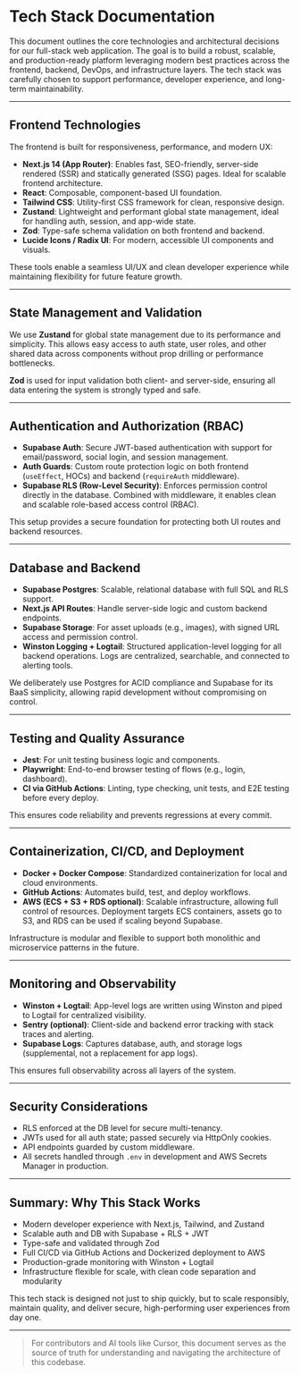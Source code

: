 # Tech Stack Documentation

This document outlines the core technologies and architectural decisions for our full-stack web application. The goal is to build a robust, scalable, and production-ready platform leveraging modern best practices across the frontend, backend, DevOps, and infrastructure layers. The tech stack was carefully chosen to support performance, developer experience, and long-term maintainability.

---

## Frontend Technologies

The frontend is built for responsiveness, performance, and modern UX:

- **Next.js 14 (App Router)**: Enables fast, SEO-friendly, server-side rendered (SSR) and statically generated (SSG) pages. Ideal for scalable frontend architecture.
- **React**: Composable, component-based UI foundation.
- **Tailwind CSS**: Utility-first CSS framework for clean, responsive design.
- **Zustand**: Lightweight and performant global state management, ideal for handling auth, session, and app-wide state.
- **Zod**: Type-safe schema validation on both frontend and backend.
- **Lucide Icons / Radix UI**: For modern, accessible UI components and visuals.

These tools enable a seamless UI/UX and clean developer experience while maintaining flexibility for future feature growth.

---

## State Management and Validation

We use **Zustand** for global state management due to its performance and simplicity. This allows easy access to auth state, user roles, and other shared data across components without prop drilling or performance bottlenecks.

**Zod** is used for input validation both client- and server-side, ensuring all data entering the system is strongly typed and safe.

---

## Authentication and Authorization (RBAC)

- **Supabase Auth**: Secure JWT-based authentication with support for email/password, social login, and session management.
- **Auth Guards**: Custom route protection logic on both frontend (`useEffect`, HOCs) and backend (`requireAuth` middleware).
- **Supabase RLS (Row-Level Security)**: Enforces permission control directly in the database. Combined with middleware, it enables clean and scalable role-based access control (RBAC).

This setup provides a secure foundation for protecting both UI routes and backend resources.

---

## Database and Backend

- **Supabase Postgres**: Scalable, relational database with full SQL and RLS support.
- **Next.js API Routes**: Handle server-side logic and custom backend endpoints.
- **Supabase Storage**: For asset uploads (e.g., images), with signed URL access and permission control.
- **Winston Logging + Logtail**: Structured application-level logging for all backend operations. Logs are centralized, searchable, and connected to alerting tools.

We deliberately use Postgres for ACID compliance and Supabase for its BaaS simplicity, allowing rapid development without compromising on control.

---

## Testing and Quality Assurance

- **Jest**: For unit testing business logic and components.
- **Playwright**: End-to-end browser testing of flows (e.g., login, dashboard).
- **CI via GitHub Actions**: Linting, type checking, unit tests, and E2E testing before every deploy.

This ensures code reliability and prevents regressions at every commit.

---

## Containerization, CI/CD, and Deployment

- **Docker + Docker Compose**: Standardized containerization for local and cloud environments.
- **GitHub Actions**: Automates build, test, and deploy workflows.
- **AWS (ECS + S3 + RDS optional)**: Scalable infrastructure, allowing full control of resources. Deployment targets ECS containers, assets go to S3, and RDS can be used if scaling beyond Supabase.

Infrastructure is modular and flexible to support both monolithic and microservice patterns in the future.

---

## Monitoring and Observability

- **Winston + Logtail**: App-level logs are written using Winston and piped to Logtail for centralized visibility.
- **Sentry (optional)**: Client-side and backend error tracking with stack traces and alerting.
- **Supabase Logs**: Captures database, auth, and storage logs (supplemental, not a replacement for app logs).

This ensures full observability across all layers of the system.

---

## Security Considerations

- RLS enforced at the DB level for secure multi-tenancy.
- JWTs used for all auth state; passed securely via HttpOnly cookies.
- API endpoints guarded by custom middleware.
- All secrets handled through `.env` in development and AWS Secrets Manager in production.

---

## Summary: Why This Stack Works

- Modern developer experience with Next.js, Tailwind, and Zustand
- Scalable auth and DB with Supabase + RLS + JWT
- Type-safe and validated through Zod
- Full CI/CD via GitHub Actions and Dockerized deployment to AWS
- Production-grade monitoring with Winston + Logtail
- Infrastructure flexible for scale, with clean code separation and modularity

This tech stack is designed not just to ship quickly, but to scale responsibly, maintain quality, and deliver secure, high-performing user experiences from day one.

---

> For contributors and AI tools like Cursor, this document serves as the source of truth for understanding and navigating the architecture of this codebase.
